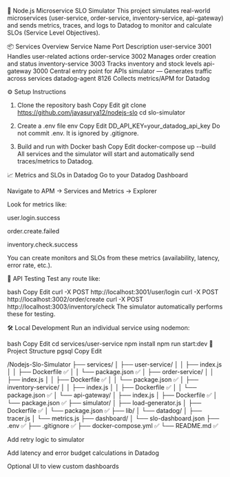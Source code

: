 🚀 Node.js Microservice SLO Simulator
This project simulates real-world microservices (user-service, order-service, inventory-service, api-gateway) and sends metrics, traces, and logs to Datadog to monitor and calculate SLOs (Service Level Objectives).

📦 Services Overview
Service Name	Port	Description
user-service	3001	Handles user-related actions
order-service	3002	Manages order creation and status
inventory-service	3003	Tracks inventory and stock levels
api-gateway	3000	Central entry point for APIs
simulator	—	Generates traffic across services
datadog-agent	8126	Collects metrics/APM for Datadog

⚙️ Setup Instructions
1. Clone the repository
bash
Copy
Edit
git clone https://github.com/jayasurya12/nodejs-slo
cd slo-simulator
2. Create a .env file
env
Copy
Edit
DD_API_KEY=your_datadog_api_key
Do not commit .env. It is ignored by .gitignore.

3. Build and run with Docker
bash
Copy
Edit
docker-compose up --build
All services and the simulator will start and automatically send traces/metrics to Datadog.

📈 Metrics and SLOs in Datadog
Go to your Datadog Dashboard

Navigate to APM → Services and Metrics → Explorer

Look for metrics like:

user.login.success

order.create.failed

inventory.check.success

You can create monitors and SLOs from these metrics (availability, latency, error rate, etc.).

🧪 API Testing
Test any route like:

bash
Copy
Edit
curl -X POST http://localhost:3001/user/login
curl -X POST http://localhost:3002/order/create
curl -X POST http://localhost:3003/inventory/check
The simulator automatically performs these for testing.

🛠 Local Development
Run an individual service using nodemon:

bash
Copy
Edit
cd services/user-service
npm install
npm run start:dev
📁 Project Structure
pgsql
Copy
Edit

/Nodejs-Slo-Simulator
├── services/
│   ├── user-service/
│   │   ├── index.js
│   │   ├── Dockerfile ✅
│   │   └── package.json ✅
│   ├── order-service/
│   │   ├── index.js
│   │   ├── Dockerfile ✅
│   │   └── package.json ✅
│   ├── inventory-service/
│   │   ├── index.js
│   │   ├── Dockerfile ✅
│   │   └── package.json ✅
│   └── api-gateway/
│       ├── index.js
│       ├── Dockerfile ✅
│       └── package.json ✅
├── simulator/
│   ├── load-generator.js
│   ├── Dockerfile ✅
│   └── package.json ✅
├── lib/
│   └── datadog/
│       ├── tracer.js
│       └── metrics.js
├── dashboard/
│   └── slo-dashboard.json
├── .env ✅
├── .gitignore ✅
├── docker-compose.yml ✅
└── README.md ✅

 Add retry logic to simulator

 Add latency and error budget calculations in Datadog

 Optional UI to view custom dashboards

